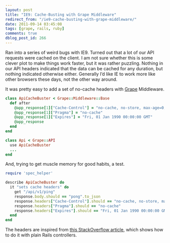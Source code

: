 ```yaml
---
layout: post
title: "IE9: Cache-Busting with Grape Middleware"
redirect_from: "/ie9-cache-busting-with-grape-middleware/"
date: 2011-09-14 03:45:08
tags: [grape, rails, ruby]
comments: true
dblog_post_id: 266
---
```

Ran into a series of weird bugs with IE9. Turned out that a lot of our API requests were cached on the client. I am not sure whether this is some clever plot to make things work faster, but it was rather puzzling. Nothing in our API headers indicated that the data can be cached for any duration, but nothing indicated otherwise either. Generally I’d like IE to work more like other browsers these days, not the other way around.

It was pretty easy to add a set of no-cache headers with [Grape](https://github.com/intridea/grape) Middleware.

```ruby
class ApiCacheBuster < Grape::Middleware::Base
  def after
    @app_response[1]["Cache-Control"] = "no-cache, no-store, max-age=0, must-revalidate"
    @app_response[1]["Pragma"] = "no-cache"
    @app_response[1]["Expires"] = "Fri, 01 Jan 1990 00:00:00 GMT"
    @app_response
  end
end

class Api < Grape::API
  use ApiCacheBuster
  ...
end
```

And, trying to get muscle memory for good habits, a test.

```ruby
require 'spec_helper'

describe ApiCacheBuster do
  it "sets cache headers" do
    get "/api/v1/ping"
    response.body.should == "pong".to_json
    response.headers["Cache-Control"].should == "no-cache, no-store, max-age=0, must-revalidate"
    response.headers["Pragma"].should == "no-cache"
    response.headers["Expires"].should == "Fri, 01 Jan 1990 00:00:00 GMT"
  end
end
```

The headers are inspired from [this StackOverflow article](http://stackoverflow.com/questions/711418/how-to-prevent-browser-page-caching-in-rails), which shows how to do it with plain Rails controllers.
